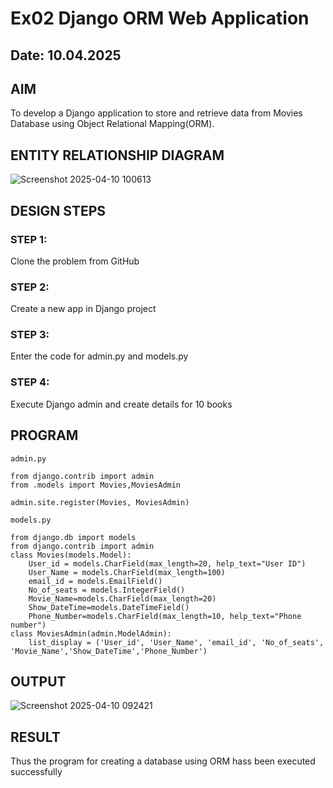 # Ex02 Django ORM Web Application
## Date: 10.04.2025

## AIM
To develop a Django application to store and retrieve data from Movies Database using Object Relational Mapping(ORM).

## ENTITY RELATIONSHIP DIAGRAM
![Screenshot 2025-04-10 100613](https://github.com/user-attachments/assets/990286a8-20a9-427e-8419-2f70d388bf09)

## DESIGN STEPS

### STEP 1:
Clone the problem from GitHub

### STEP 2:
Create a new app in Django project

### STEP 3:
Enter the code for admin.py and models.py

### STEP 4:
Execute Django admin and create details for 10 books

## PROGRAM
```
admin.py

from django.contrib import admin
from .models import Movies,MoviesAdmin

admin.site.register(Movies, MoviesAdmin)

models.py

from django.db import models
from django.contrib import admin
class Movies(models.Model):
    User_id = models.CharField(max_length=20, help_text="User ID")
    User_Name = models.CharField(max_length=100)
    email_id = models.EmailField()
    No_of_seats = models.IntegerField()
    Movie_Name=models.CharField(max_length=20)
    Show_DateTime=models.DateTimeField()
    Phone_Number=models.CharField(max_length=10, help_text="Phone number")
class MoviesAdmin(admin.ModelAdmin):
    list_display = ('User_id', 'User_Name', 'email_id', 'No_of_seats', 'Movie_Name','Show_DateTime','Phone_Number')

```



## OUTPUT

![Screenshot 2025-04-10 092421](https://github.com/user-attachments/assets/d7e99cac-9265-4707-9cfc-07f6fa80430d)



## RESULT
Thus the program for creating a database using ORM hass been executed successfully
